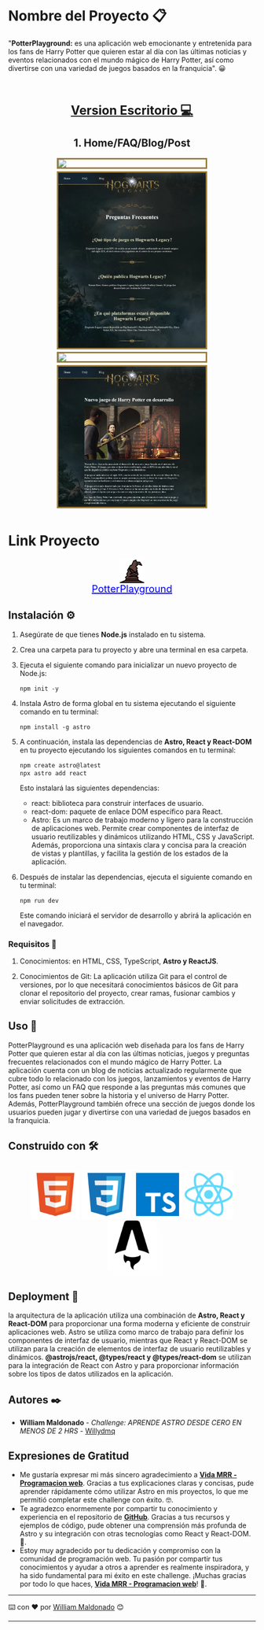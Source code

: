 # Nombre del Proyecto 📋

"**PotterPlayground:** es una aplicación web emocionante y entretenida para los fans de Harry Potter que quieren estar al día con las últimas noticias y eventos relacionados con el mundo mágico de Harry Potter, así como divertirse con una variedad de juegos basados ​​en la franquicia". 😀

<div style="text-align: center; padding: 10px; display:flex flex-direction:column">
    <h1 style="font-size:25px; text-decoration-line: underline;">Version Escritorio 💻</h1>
    <h2>1. Home/FAQ/Blog/Post</h2>
    <div style="display:flex; flex-wrap: wrap; gap:5px; justify-content: center;">
      <img src="/public/assets/home.png" width="300px" style="border: 3px solid #9a7a38;">
      <img src="/public/assets/faq.png" width="300px" style="border: 3px solid #9a7a38;">
      <img src="/public/assets/blog.png" width="300px" style="border: 3px solid #9a7a38;">
      <img src="/public/assets/post.png" width="300px" style="border: 3px solid #9a7a38;">
    </div>
</div>

# Link Proyecto

<div style="display: flex; flex-direction: column; align-items: center;">
    <img src="/public/harry-potter.png" width="50px">
    <a style="color: blue; font-size: 20px; display: block; text-align: center;" href="https://potterplayground.pages.dev" target="_blank">PotterPlayground</a>
</div>

## Instalación ⚙️

1. Asegúrate de que tienes **Node.js** instalado en tu sistema.

2. Crea una carpeta para tu proyecto y abre una terminal en esa carpeta.

3. Ejecuta el siguiente comando para inicializar un nuevo proyecto de Node.js:

   ```
   npm init -y
   ```

4. Instala Astro de forma global en tu sistema ejecutando el siguiente comando en tu terminal:

   ```
   npm install -g astro
   ```

5. A continuación, instala las dependencias de **Astro, React y React-DOM** en tu proyecto ejecutando los siguientes comandos en tu terminal:

   ```
   npm create astro@latest
   npx astro add react
   ```

   Esto instalará las siguientes dependencias:

   - react: biblioteca para construir interfaces de usuario.
   - react-dom: paquete de enlace DOM específico para React.
   - Astro: Es un marco de trabajo moderno y ligero para la construcción de aplicaciones web. Permite crear componentes de interfaz de usuario reutilizables y dinámicos utilizando HTML, CSS y JavaScript. Además, proporciona una sintaxis clara y concisa para la creación de vistas y plantillas, y facilita la gestión de los estados de la aplicación.

6. Después de instalar las dependencias, ejecuta el siguiente comando en tu terminal:

   ```
   npm run dev
   ```

   Este comando iniciará el servidor de desarrollo y abrirá la aplicación en el navegador.

### Requisitos 📄

1. Conocimientos: en HTML, CSS, TypeScript, **Astro y ReactJS**.

2. Conocimientos de Git: La aplicación utiliza Git para el control de versiones, por lo que necesitará conocimientos básicos de Git para clonar el repositorio del proyecto, crear ramas, fusionar cambios y enviar solicitudes de extracción.

## Uso 💪

PotterPlayground es una aplicación web diseñada para los fans de Harry Potter que quieren estar al día con las últimas noticias, juegos y preguntas frecuentes relacionados con el mundo mágico de Harry Potter. La aplicación cuenta con un blog de noticias actualizado regularmente que cubre todo lo relacionado con los juegos, lanzamientos y eventos de Harry Potter, así como un FAQ que responde a las preguntas más comunes que los fans pueden tener sobre la historia y el universo de Harry Potter. Además, PotterPlayground también ofrece una sección de juegos donde los usuarios pueden jugar y divertirse con una variedad de juegos basados ​​en la franquicia.

## Construido con 🛠️

<div style="text-align: center; padding: 10px;">
    <img src="/public/assets/html.png" width="100px">
    <img src="/public/assets/css.png" width="100px">
    <img src="/public/assets/typescript.png" width="100px">
    <img src="/public/assets/react.png" width="100px">
    <img src="/public/assets/astro.png" width="100px" style="filter: drop-shadow(12px 12px 7px rgba(255, 255, 255, 0.7));">
</div>

## Deployment 🚀

la arquitectura de la aplicación utiliza una combinación de **Astro, React y React-DOM** para proporcionar una forma moderna y eficiente de construir aplicaciones web. Astro se utiliza como marco de trabajo para definir los componentes de interfaz de usuario, mientras que React y React-DOM se utilizan para la creación de elementos de interfaz de usuario reutilizables y dinámicos. **@astrojs/react, @types/react y @types/react-dom** se utilizan para la integración de React con Astro y para proporcionar información sobre los tipos de datos utilizados en la aplicación.

## Autores ✒️

- **William Maldonado** - _Challenge: APRENDE ASTRO DESDE CERO EN MENOS DE 2 HRS_ - [Willydmq](https://gitlab.com/Willydmq)

## Expresiones de Gratitud

- Me gustaría expresar mi más sincero agradecimiento a **[Vida MRR - Programacion web](https://www.youtube.com/watch?v=FJLf-7fkK5A)**. Gracias a tus explicaciones claras y concisas, pude aprender rápidamente cómo utilizar Astro en mis proyectos, lo que me permitió completar este challenge con éxito. 🤓.
- Te agradezco enormemente por compartir tu conocimiento y experiencia en el repositorio de **[GitHub](https://github.com/marcosrivasr/astro-primer-sitio)**. Gracias a tus recursos y ejemplos de código, pude obtener una comprensión más profunda de Astro y su integración con otras tecnologías como React y React-DOM. 📢.
- Estoy muy agradecido por tu dedicación y compromiso con la comunidad de programación web. Tu pasión por compartir tus conocimientos y ayudar a otros a aprender es realmente inspiradora, y ha sido fundamental para mi éxito en este challenge. ¡Muchas gracias por todo lo que haces, **[Vida MRR - Programacion web](https://github.com/marcosrivasr)**! 🌟.

---

⌨️ con ❤️ por [William Maldonado](https://gitlab.com/Willydmq) 😊

---
